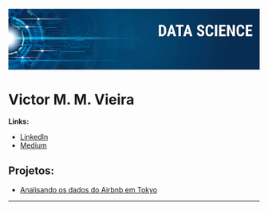 <p align="center">
  <img src="banner.png" >
</p>

# Victor M. M. Vieira



**Links:**
* [LinkedIn](https://www.linkedin.com/in/victor-matheus-mendonça-vieira-89950585/)
* [Medium](https://www.medium.com)


## Projetos:
* [Analisando os dados do Airbnb em Tokyo](https://bit.ly/2AcjZI9)

---
